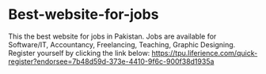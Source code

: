 # Best-website-for-jobs
This the best website for jobs in Pakistan.
Jobs are available for Software/IT, Accountancy, Freelancing, Teaching, Graphic Designing.
Register yourself by clicking the link below:
https://tpu.liferience.com/quick-register?endorsee=7b48d59d-373e-4410-9f6c-900f38d1935a
